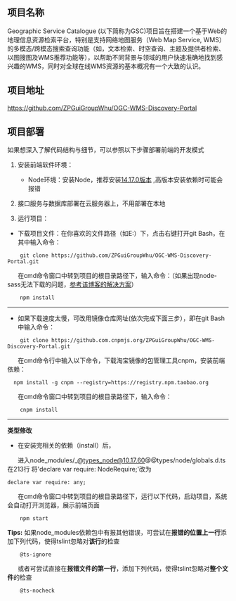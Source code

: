 ﻿## 项目名称

Geographic Service Catalogue (以下简称为GSC)项目旨在搭建一个基于Web的地理信息资源检索平台，特别是支持网络地图服务（Web Map Service, WMS）的多模态/跨模态搜索查询功能（如，文本检索、时空查询、主题及提供者检索、以图搜图及WMS推荐功能等），以帮助不同背景与领域的用户快速准确地找到感兴趣的WMS，同时对全球在线WMS资源的基本概况有一个大致的认识。


## 项目地址

https://github.com/ZPGuiGroupWhu/OGC-WMS-Discovery-Portal


## 项目部署
如果想深入了解代码结构与细节，可以参照以下步骤部署前端的开发模式
1.	安装前端软件环境：
	* Node环境：安装Node，推荐安装[14.17.0版本](https://nodejs.org/zh-cn/download/releases/) ,高版本安装依赖时可能会报错

2.  接口服务与数据库部署在云服务器上，不用部署在本地
	  
3.	运行项目：
* 下载项目文件：在你喜欢的文件路径（如E:）下，点击右键打开git Bash，在其中输入命令：
```
    git clone https://github.com/ZPGuiGroupWhu/OGC-WMS-Discovery-Portal.git
```
&nbsp;&nbsp;&nbsp;&nbsp;&nbsp;&nbsp;在cmd命令窗口中转到项目的根目录路径下，输入命令：（如果出现node-sass无法下载的问题，[参考该博客的解决方案](https://blog.csdn.net/df981011512/article/details/78989532)）
```
    npm install 
```
---
* 如果下载速度太慢，可改用镜像仓库网址(依次完成下面三步），即在git Bash中输入命令：
```
    git clone https://github.com.cnpmjs.org/ZPGuiGroupWhu/OGC-WMS-Discovery-Portal.git
```

&nbsp;&nbsp;&nbsp;&nbsp;&nbsp;&nbsp;在cmd命令行中输入以下命令，下载淘宝镜像的包管理工具cnpm，安装前端依赖：
```
  npm install -g cnpm --registry=https://registry.npm.taobao.org
```

&nbsp;&nbsp;&nbsp;&nbsp;&nbsp;&nbsp;在cmd命令窗口中转到项目的根目录路径下，输入命令：
```
    cnpm install 
```
---
**类型修改**
* 在安装完相关的依赖（install）后，

&nbsp;&nbsp;&nbsp;&nbsp;&nbsp;&nbsp;进入node_modules/_@types_node@10.17.60@@types/node/globals.d.ts 在213行 将'declare var require: NodeRequire;'改为
 ```
 declare var require: any;
 ```
&nbsp;&nbsp;&nbsp;&nbsp;&nbsp;&nbsp;在cmd命令窗口中转到项目的根目录路径下，运行以下代码，启动项目，系统会自动打开浏览器，展示前端页面
```
    npm start
```
**Tips:** 如果node_modules依赖包中有报其他错误，可尝试在**报错的位置上一行**添加下列代码，使得tslint忽略对**该行**的检查
```
    @ts-ignore
```
&nbsp;&nbsp;&nbsp;&nbsp;&nbsp;&nbsp;或者可尝试直接在**报错文件的第一行**，添加下列代码，使得tslint忽略对**整个文件**的检查
```
    @ts-nocheck
```




